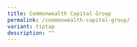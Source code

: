 ```yaml
---
title: Commonwealth Capital Group
permalink: /commonwealth-capital-group/
variant: tiptap
description: ""
---
```

